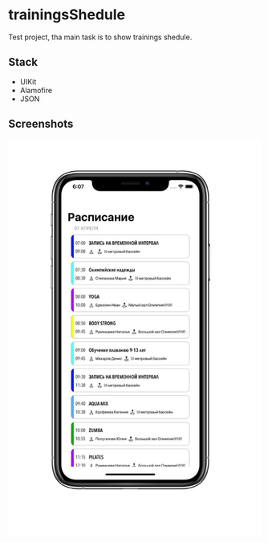 # trainingsShedule
Test project, tha main task is to show trainings shedule.

## Stack
* UIKit
* Alamofire
* JSON

## Screenshots
![alt text](Screenshots/Image1.png "Trainigs shedule (Main)")
